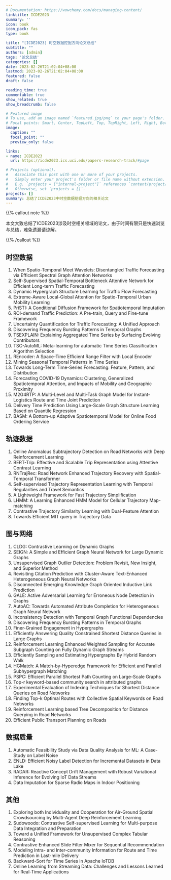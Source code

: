 ```yaml
---
# Documentation: https://wowchemy.com/docs/managing-content/
linktitle: ICDE2023
summary: ''
icon: book
icon_pack: fas
type: book

title: "[ICDE2023] 时空数据挖掘方向论文总结"
subtitle: ""
authors: [admin]
tags: '论文总结'
categories: []
date: 2023-02-26T21:02:04+08:00
lastmod: 2023-02-26T21:02:04+08:00
featured: false
draft: false

reading_time: true
commentable: true
show_related: true
show_breadcrumb: false

# Featured image
# To use, add an image named `featured.jpg/png` to your page's folder.
# Focal points: Smart, Center, TopLeft, Top, TopRight, Left, Right, BottomLeft, Bottom, BottomRight.
image:
  caption: ""
  focal_point: ""
  preview_only: false

links:
- name: ICDE2023
  url: https://icde2023.ics.uci.edu/papers-research-track/#page

# Projects (optional).
#   Associate this post with one or more of your projects.
#   Simply enter your project's folder or file name without extension.
#   E.g. `projects = ["internal-project"]` references `content/project/deep-learning/index.md`.
#   Otherwise, set `projects = []`.
projects: []
summary: 总结了ICDE2023中时空数据挖掘方向的相关论文
---
```


{{% callout note %}}

本文大致总结了ICDE2023涉及时空相关领域的论文，由于时间有限只是快速浏览与总结，难免遗漏请谅解。

{{% /callout %}}

## 时空数据

1. When Spatio-Temporal Meet Wavelets: Disentangled Traffic Forecasting via Efficient Spectral Graph Attention Networks
2. Self-Supervised Spatial-Temporal Bottleneck Attentive Network for Efficient Long-term Traffic Forecasting
3. Dynamic Hypergraph Structure Learning for Traffic Flow Forecasting
4. Extreme-Aware Local-Global Attention for Spatio-Temporal Urban Mobility Learning
5. PriSTI: A Conditional Diffusion Framework for Spatiotemporal Imputation
6. ROI-demand Traffic Prediction: A Pre-train, Query and Fine-tune Framework
7. Uncertainty Quantification for Traffic Forecasting: A Unified Approach
8. Discovering Frequency Bursting Patterns in Temporal Graphs
9. TSEXPLAIN: Explaining Aggregated Time Series by Surfacing Evolving Contributors
10. TSC-AutoML: Meta-learning for automatic Time Series Classification Algorithm Selection
11. REncoder: A Space-Time Efficient Range Filter with Local Encoder
12. Mining Seasonal Temporal Patterns in Time Series
13. Towards Long-Term Time-Series Forecasting: Feature, Pattern, and Distribution
14. Forecasting COVID-19 Dynamics: Clustering, Generalized Spatiotemporal Attention, and Impacts of Mobility and Geographic Proximity
15. M2G4RTP: A Multi-Level and Multi-Task Graph Model for Instant-Logistics Route and Time Joint Prediction
16. Delivery Time Prediction Using Large-Scale Graph Structure Learning Based on Quantile Regression
17. BASM: A Bottom-up Adaptive Spatiotemporal Model for Online Food Ordering Service

## 轨迹数据

1. Online Anomalous Subtrajectory Detection on Road Networks with Deep Reinforcement Learning
2. BERT-Trip: Effective and Scalable Trip Representation using Attentive Contrast Learning
3. RNTrajRec: Road Network Enhanced Trajectory Recovery with Spatial-Temporal Transformer
4. Self-supervised Trajectory Representation Learning with Temporal Regularities and Travel Semantics
5. A Lightweight Framework for Fast Trajectory Simplification
6. LHMM: A Learning Enhanced HMM Model for Cellular Trajectory Map-matching
7. Contrastive Trajectory Similarity Learning with Dual-Feature Attention
8. Towards Efficient MIT query in Trajectory Data

## 图与网络

1. CLDG: Contrastive Learning on Dynamic Graphs
2. SEIGN: A Simple and Efficient Graph Neural Network for Large Dynamic Graphs
3. Unsupervised Graph Outlier Detection: Problem Revisit, New Insight, and Superior Method
4. Revisiting Citation Prediction with Cluster-Aware Text-Enhanced Heterogeneous Graph Neural Networks
5. Disconnected Emerging Knowledge Graph Oriented Inductive Link Prediction
6. GALE: Active Adversarial Learning for Erroneous Node Detection in Graphs
7. AutoAC: Towards Automated Attribute Completion for Heterogeneous Graph Neural Network
8. Inconsistency Detection with Temporal Graph Functional Dependencies
9. Discovering Frequency Bursting Patterns in Temporal Graphs
10. Finer-Grained Engagement in Hypergraphs
11. Efficiently Answering Quality Constrained Shortest Distance Queries in Large Graphs
12. Reinforcement Learning Enhanced Weighted Sampling for Accurate Subgraph Counting on Fully Dynamic Graph Streams
13. Efficiently Sampling and Estimating Hypergraphs By Hybrid Random Walk
14. HGMatch: A Match-by-Hyperedge Framework for Efficient and Parallel Subhypergraph Matching
15. PSPC: Efficient Parallel Shortest Path Counting on Large-Scale Graphs
16. Top-r keyword-based community search in attributed graphs
17. Experimental Evaluation of Indexing Techniques for Shortest Distance Queries on Road Networks
18. Finding Top-k Optimal Routes with Collective Spatial Keywords on Road Networks
19. Reinforcement Learning based Tree Decomposition for Distance Querying in Road Networks
20. Efficient Public Transport Planning on Roads

## 数据质量

1. Automatic Feasibility Study via Data Quality Analysis for ML: A Case-Study on Label Noise
2. ENLD: Efficient Noisy Label Detection for Incremental Datasets in Data Lake
3. RADAR: Reactive Concept Drift Management with Robust Variational Inference for Evolving IoT Data Streams
4. Data Imputation for Sparse Radio Maps in Indoor Positioning

## 其他

1. Exploring both Individuality and Cooperation for Air-Ground Spatial Crowdsourcing by Multi-Agent Deep Reinforcement Learning
2. Sudowoodo: Contrastive Self-supervised Learning for Multi-purpose Data Integration and Preparation
3. Toward a Unified Framework for Unsupervised Complex Tabular Reasoning
4. Contrastive Enhanced Slide Filter Mixer for Sequential Recommendation
5. Modeling Intra- and Inter-community Information for Route and Time Prediction in Last-mile Delivery
6. Backward-Sort for Time Series in Apache IoTDB
7. Online Learning from Streaming Data: Challenges and Lessons Learned for Real-Time Applications
